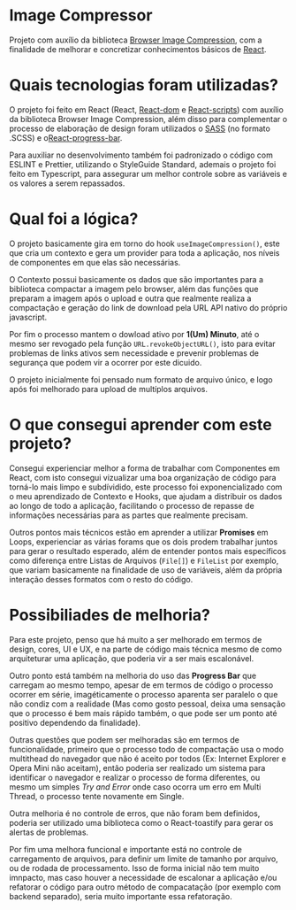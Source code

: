 # Image Compressor
Projeto com auxílio da biblioteca [Browser Image Compression](https://github.com/Donaldcwl/browser-image-compression), com a finalidade de melhorar e concretizar conhecimentos básicos de [React](https://pt-br.reactjs.org/).

# Quais tecnologias foram utilizadas?
O projeto foi feito em React (React, [React-dom](https://www.npmjs.com/package/react-dom) e [React-scripts](https://www.npmjs.com/package/react-scripts)) com auxílio da biblioteca Browser Image Compression, além disso para complementar o processo de elaboração de design foram utilizados o [SASS](https://github.com/sass/sass) (no formato .SCSS) e o[React-progress-bar](https://www.npmjs.com/package/@ramonak/react-progress-bar).

Para auxiliar no desenvolvimento também foi padronizado o código com ESLINT e Prettier, utilizando o StyleGuide Standard, ademais o projeto foi feito em Typescript, para assegurar um melhor controle sobre as variáveis e os valores a serem repassados.

# Qual foi a lógica?
O projeto basicamente gira em torno do hook ```useImageCompression()```, este que cria um contexto e gera um provider para toda a aplicação, nos níveis de componentes em que elas são necessárias.

O Contexto possui basicamente os dados que são importantes para a biblioteca compactar a imagem pelo browser, além das funções que preparam a imagem após o upload e outra que realmente realiza a compactação e geração do link de download pela URL API nativo do próprio javascript.

Por fim o processo mantem o dowload ativo por **1(Um) Minuto**, até o mesmo ser revogado pela função ```URL.revokeObjectURL()```, isto para evitar problemas de links ativos sem necessidade e prevenir problemas de segurança que podem vir a ocorrer por este dicuido.

O projeto inicialmente foi pensado num formato de arquivo único, e logo após foi melhorado para upload de multíplos arquivos.

# O que consegui aprender com este projeto?
Consegui experienciar melhor a forma de trabalhar com Componentes em React, com isto consegui vizualizar uma boa organização de código para torná-lo mais limpo e subdívidido, este processo foi exponencializado com o meu aprendizado de Contexto e Hooks, que ajudam a distribuir os dados ao longo de todo a aplicação, facilitando o processo de repasse de informações necessárias para as partes que realmente precisam.

Outros pontos mais técnicos estão em aprender a utilizar **Promises** em Loops, experienciar as várias forams que os dois prodem trabalhar juntos para gerar o resultado esperado, além de entender pontos mais específicos como diferença entre Listas de Arquivos (```File[]```) e ```FileList``` por exemplo, que variam basicamente na finalidade de uso de variáveis, além da própria interação desses formatos com o resto do código.

# Possibiliades de melhoria?
Para este projeto, penso que há muito a ser melhorado em termos de design, cores, UI e UX, e na parte de código mais técnica mesmo de como arquiteturar uma aplicação, que poderia vir a ser mais escalonável.

Outro ponto está também na melhoria do uso das **Progress Bar** que carregam ao mesmo tempo, apesar de em termos de código o processo ocorrer em série, imagéticamente o processo aparenta ser paralelo o que não condiz com a realidade (Mas como gosto pessoal, deixa uma sensação que o processo é bem mais rápido também, o que pode ser um ponto até positivo dependendo da finalidade).

Outras questões que podem ser melhoradas são em termos de funcionalidade, primeiro que o processo todo de compactação usa o modo multithead do navegador que não é aceito por todos (Ex: Internet Explorer e Opera Mini não aceitam), então poderia ser realizado um sistema para identificar o navegador e realizar o processo de forma diferentes, ou mesmo um simples *Try and Error* onde caso ocorra um erro em Multi Thread, o processo tente novamente em Single.

Outra melhoria é no controle de erros, que não foram bem definidos, poderia ser utilizado uma biblioteca como o React-toastify para gerar os alertas de problemas.

Por fim uma melhora funcional e importante está no controle de carregamento de arquivos, para definir um limite de tamanho por arquivo, ou de rodada de processamento. Isso de forma inicial não tem muito imnpacto, mas caso houver a necessidade de escalonar a aplicação e/ou refatorar o código para outro método de compacatação (por exemplo com backend separado), seria muito importante essa refatoração.
